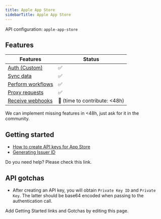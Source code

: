 ```yaml
---
title: Apple App Store
sidebarTitle: Apple App Store
---
```


API configuration: `apple-app-store`

## Features

| Features | Status |
| - | - |
| [Auth (Custom)](/integrate/guides/authorize-an-api) | ✅ |
| [Sync data](/integrate/guides/sync-data-from-an-api) | ✅ |
| [Perform workflows](/integrate/guides/perform-workflows-with-an-api) | ✅ |
| [Proxy requests](/integrate/guides/proxy-requests-to-an-api) | ✅ |
| [Receive webhooks](/integrate/guides/receive-webhooks-from-an-api) | 🚫 (time to contribute: &lt;48h) |

We can implement missing features in &lt;48h, just ask for it in the community.

## Getting started

-   [How to create API keys for App Store](https://developer.apple.com/documentation/appstoreconnectapi/creating_api_keys_for_app_store_connect_api)
-   [Generating Issuer ID](https://developer.apple.com/documentation/appstoreconnectapi/generating_tokens_for_api_requests#3028613)

Do you need help? Please check this link.

## API gotchas
-   After creating an API key, you will obtain `Private Key ID` and `Private Key`. The latter should be base64 encoded when passing to the authentication call.

Add Getting Started links and Gotchas by editing this page.

